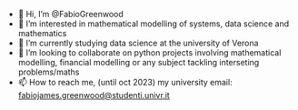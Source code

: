 - 👋 Hi, I’m @FabioGreenwood
- 👀 I’m interested in mathematical modelling of systems, data science and mathematics
- 🌱 I’m currently studying data science at the university of Verona
- 💞️ I’m looking to collaborate on python projects involving mathematical modelling, financial modelling or any subject tackling interseting problems/maths
- 📫 How to reach me, (until oct 2023) my university email: fabiojames.greenwood@studenti.univr.it

<!---
FabioGreenwood/FabioGreenwood is a ✨ special ✨ repository because its `README.md` (this file) appears on your GitHub profile.
You can click the Preview link to take a look at your changes.
--->
